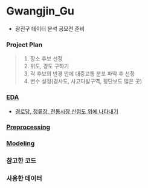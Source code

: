 # Gwangjin_Gu
- 광진구 데이터 분석 공모전 준비 

### Project Plan
>1. 장소 후보 선정
>2. 위도, 경도 구하기
>3. 각 후보의 반경 안에 대중교통 분포 파악 후 선정
>4. 변수 설정(경사도, 사고다발구역, 횡단보도 많은 곳)

### [EDA](https://github.com/eunjin413/Gwangjin_Gu/tree/main/EDA)
- [경로당, 정류장, 전통시장 산점도 위에 나타내기](https://github.com/eunjin413/Gwangjin_Gu/blob/main/EDA/%EC%82%B0%EC%A0%90%EB%8F%84.ipynb)
### [Preprocessing](https://github.com/eunjin413/Gwangjin_Gu/tree/main/Preprocessing)

### [Modeling](https://github.com/eunjin413/Gwangjin_Gu/tree/main/Modeling)

### 참고한 코드

### 사용한 데이터
